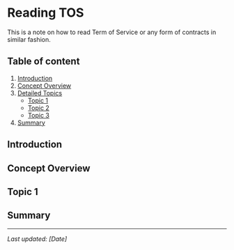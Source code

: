 # Reading TOS
This is a note on how to read Term of Service or any form of contracts in similar fashion.

## Table of content
1. [Introduction](#introduction)
2. [Concept Overview](#concept-overview)
3. [Detailed Topics](#detailed-topics)
   - [Topic 1](#topic-1)
   - [Topic 2](#topic-2)
   - [Topic 3](#topic-3)
4. [Summary](#summary)

## Introduction

## Concept Overview

## Topic 1

## Summary

---

*Last updated: [Date]*
